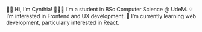 👋🏻 Hi, I’m Cynthia!
👩🏻‍💻 I'm a student in BSc Computer Science @ UdeM.
💡 I’m interested in Frontend and UX development.
🌱 I’m currently learning web development, particularly interested in React.

<!---
cphan98/cphan98 is a ✨ special ✨ repository because its `README.md` (this file) appears on your GitHub profile.
You can click the Preview link to take a look at your changes.
--->
